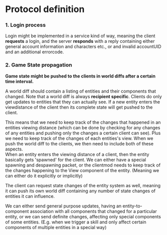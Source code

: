 # Protocol definition

### 1. Login process

Login might be implemented in a service kind of way, meaning the client **requests** a login, and the 
server **responds** with a reply containing either general account information and characters etc.,
or and invalid accountUID and an additional errorcode.

### 2. Game State propagation

**Game state might be pushed to the clients in world diffs after a certain time interval.**  

A world diff should contain a listing of entities and their components that changed. Note that
a world diff is always **recipient specific**. Clients do only get updates to entities that they can actually
see. If a new entity enters the viewdistance of the client then its complete state will get pushed to the
client.  

This means that we need to keep track of the changes that happened in an entities viewing distance (which can be
done by checking for any changes of any entities and pushing only the changes a certain client can see). Plus
we need to keep track of the changes of each entities's view. When we push the world diff to the clients,
we then need to include both of these aspects.  
When an entity enters the viewing distance of a client, then the entity basically gets 'spawned' for the client.
We can either have a special spawning and despawning packet, or the clientmod needs to keep track of the changes
happening to the View component of the entity. (Meaning we can either do it explicitly or implicitly)  

The client can request state changes of the entity system as well, meaning it can push its own world diff
containing any number of state changes of entities it can influence.  

We can either send general purpose updates, having an entity-to-component association with all components that
changed for a particular entity, or we can send definite changes, affecting only special components
of some entities. (E.g. when we trigger a skill and only affect certain components of multiple entities
in a special way)

